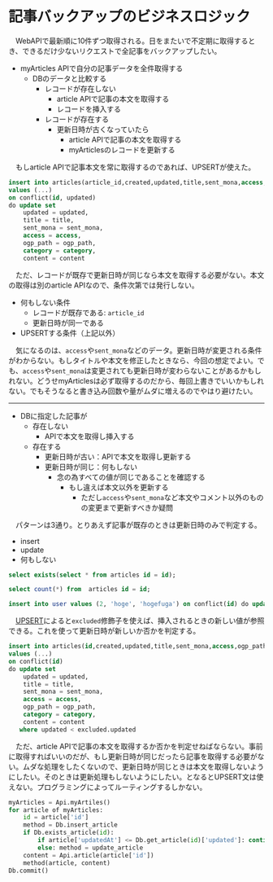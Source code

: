 # 記事バックアップのビジネスロジック

　WebAPIで最新順に10件ずつ取得される。日をまたいで不定期に取得するとき、できるだけ少ないリクエストで全記事をバックアップしたい。

* myArticles APIで自分の記事データを全件取得する
    * DBのデータと比較する
        * レコードが存在しない
            * article APIで記事の本文を取得する
            * レコードを挿入する
        * レコードが存在する
            * 更新日時が古くなっていたら
                * article APIで記事の本文を取得する
                * myArticlesのレコードを更新する

　もしarticle APIで記事本文を常に取得するのであれば、UPSERTが使えた。

```sql
insert into articles(article_id,created,updated,title,sent_mona,access,ogp_path,category,content) 
values (...)
on conflict(id, updated) 
do update set 
    updated = updated, 
    title = title,
    sent_mona = sent_mona,
    access = access,
    ogp_path = ogp_path,
    category = category,
    content = content 
```

　ただ、レコードが既存で更新日時が同じなら本文を取得する必要がない。本文の取得は別のarticle APIなので、条件次第では発行しない。

* 何もしない条件
    * レコードが既存である: `article_id`
    * 更新日時が同一である
* UPSERTする条件（上記以外）

　気になるのは、`access`や`sent_mona`などのデータ。更新日時が変更される条件がわからない。もしタイトルや本文を修正したときなら、今回の想定でよい。でも、`access`や`sent_mona`は変更されても更新日時が変わらないことがあるかもしれない。どうせmyArticlesは必ず取得するのだから、毎回上書きでいいかもしれない。でもそうなると書き込み回数や量がムダに増えるのでやはり避けたい。

---------------------------------------

* DBに指定した記事が
	* 存在しない
		* APIで本文を取得し挿入する
	* 存在する
		* 更新日時が古い：APIで本文を取得し更新する
		* 更新日時が同じ：何もしない
			* 念の為すべての値が同じであることを確認する
				* もし違えば本文以外を更新する
					* ただし`access`や`sent_mona`など本文やコメント以外のものの変更まで更新すべきか疑問

　パターンは3通り。とりあえず記事が既存のときは更新日時のみで判定する。

* insert
* update
* 何もしない

```sql
select exists(select * from articles id = id);
```

```sql
select count(*) from  articles id = id;
```

```sql
insert into user values (2, 'hoge', 'hogefuga') on conflict(id) do update set description = 'fugafuga';
```

　[UPSERT][]によると`excluded`修飾子を使えば、挿入されるときの新しい値が参照できる。これを使って更新日時が新しいか否かを判定する。

[UPSERT]:https://www.sqlite.org/lang_UPSERT.html

```sql
insert into articles(id,created,updated,title,sent_mona,access,ogp_path,category,content) 
values (...)
on conflict(id) 
do update set 
    updated = updated, 
    title = title,
    sent_mona = sent_mona,
    access = access,
    ogp_path = ogp_path,
    category = category,
    content = content 
   where updated < excluded.updated
```

　ただ、article APIで記事の本文を取得するか否かを判定せねばならない。事前に取得すればいいのだが、もし更新日時が同じだったら記事を取得する必要がない。ムダな処理をしたくないので、更新日時が同じときは本文を取得しないようにしたい。そのときは更新処理もしないようにしたい。となるとUPSERT文は使えない。プログラミングによってルーティングするしかない。

```python
myArticles = Api.myArtiles()
for article of myArticles:
    id = article['id']
    method = Db.insert_article
    if Db.exists_article(id):
        if article['updatedAt'] <= Db.get_article(id)['updated']: continue
        else: method = update_article
    content = Api.article(article['id'])
    method(article, content)
Db.commit()
```

